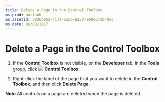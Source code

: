 ```yaml
---
title: Delete a Page in the Control Toolbox
ms.prod: outlook
ms.assetid: 7826b95a-417a-ca3b-6257-958e673b40cc
ms.date: 06/08/2017
---
```



# Delete a Page in the Control Toolbox

1. If the **Control Toolbox** is not visible, on the **Developer** tab, in the **Tools** group, click
![](./images/0548_ZA06045100.gif) **Control Toolbox**.
    
2. Right-click the label of the page that you want to delete in the **Control Toolbox**, and then click **Delete Page**.
    

 **Note**  All controls on a page are deleted when the page is deleted. 


